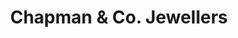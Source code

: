 ---
title: "Chapman & Co. Jewellers"
url: /brightlingsea/chapman-and-co-jewellers/
shop: jewelry
---